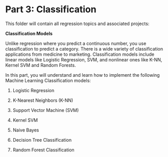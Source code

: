 # Part 3: Classification

This folder will contain all regression topics and associated projects:


**Classification Models**

Unlike regression where you predict a continuous number, you use classification to predict a category. There is a wide variety of classification applications from medicine to marketing. Classification models include linear models like Logistic Regression, SVM, and nonlinear ones like K-NN, Kernel SVM and Random Forests.

In this part, you will understand and learn how to implement the following Machine Learning Classification models:

1. Logistic Regression

2. K-Nearest Neighbors (K-NN)

3. Support Vector Machine (SVM)

4. Kernel SVM

5. Naive Bayes

6. Decision Tree Classification

7. Random Forest Classification
